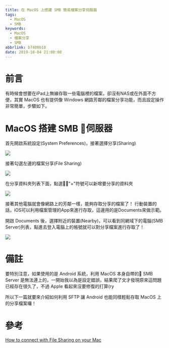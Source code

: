 ```yaml
---
title: 在 MacOS 上搭建 SMB 簡易檔案分享伺服器
tags:
  - MacOS
  - SMB
keywords:
  - MacOS
  - 檔案分享
  - SMB
abbrlink: b7400b18
date: 2019-10-04 21:00:00
---
```


# 前言

有時候會想要在iPad上無線存取一些電腦裡的檔案，卻沒有NAS或在外面不方便，其實 MacOS 也有提供像 Windows 網路芳鄰的檔案分享功能，而且設定操作非常簡單，步驟如下。

# MacOS 搭建 SMB 伺服器

首先開啟系統設定(System Preferences)，接著選擇分享(Sharing)

![](https://res.cloudinary.com/driftkingtw/image/upload/f_auto/v1570189697/blog/2019/10/%E5%9C%A8%20MacOS%20%E4%B8%8A%E6%90%AD%E5%BB%BA%20SMB%20%E7%B0%A1%E6%98%93%E6%AA%94%E6%A1%88%E5%88%86%E4%BA%AB%E4%BC%BA%E6%9C%8D%E5%99%A8/Screen_Shot_2019-10-04_at_7.44.42_PM.jpg)

接著勾選左邊的檔案分享(File Sharing)

![](https://res.cloudinary.com/driftkingtw/image/upload/f_auto/v1570189783/blog/2019/10/%E5%9C%A8%20MacOS%20%E4%B8%8A%E6%90%AD%E5%BB%BA%20SMB%20%E7%B0%A1%E6%98%93%E6%AA%94%E6%A1%88%E5%88%86%E4%BA%AB%E4%BC%BA%E6%9C%8D%E5%99%A8/.Screen_Shot_2019-10-04_at_7.49.26_PM.png)

在分享資料夾列表下面，點選"+"符號可以新增要分享的資料夾

![](https://res.cloudinary.com/driftkingtw/image/upload/f_auto/v1570189911/blog/2019/10/%E5%9C%A8%20MacOS%20%E4%B8%8A%E6%90%AD%E5%BB%BA%20SMB%20%E7%B0%A1%E6%98%93%E6%AA%94%E6%A1%88%E5%88%86%E4%BA%AB%E4%BC%BA%E6%9C%8D%E5%99%A8/.Screen_Shot_2019-10-04_at_7.51.41_PM.png)

接著其他電腦就會像網路上的芳鄰一樣，能夠存取分享的檔案了！
行動裝置的話，iOS可以利用檔案管理的App來進行存取，這邊用的是Documents來做示範。

開啟 Documents 後，選擇附近的裝置(Nearby)，可以看到同網域下的電腦(SMB Server)列表，點進去登入電腦上的帳號就可以對分享檔案進行存取了！

![](https://res.cloudinary.com/driftkingtw/image/upload/f_auto/v1570190209/blog/2019/10/%E5%9C%A8%20MacOS%20%E4%B8%8A%E6%90%AD%E5%BB%BA%20SMB%20%E7%B0%A1%E6%98%93%E6%AA%94%E6%A1%88%E5%88%86%E4%BA%AB%E4%BC%BA%E6%9C%8D%E5%99%A8/IMG_0621.png)

# 備註

要特別注意，如果使用的是 Android 系統，利用 MacOS 本身自帶的 SMB Server 是無法連上的，一開始我以為是設定錯誤，結果爬了文才發現原來這問題已經存在很久了，不過 Apple 看起來沒要修復的打算(ry

所以下一篇就要來介紹如何利用 SFTP 讓 Android 也能同樣輕鬆存取 MacOS 上的分享檔案囉！

# 參考

[How to connect with File Sharing on your Mac](https://support.apple.com/HT204445)